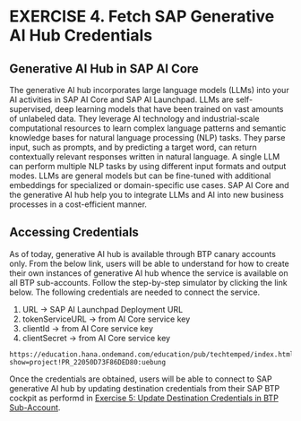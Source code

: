 # EXERCISE 4. Fetch SAP Generative AI Hub Credentials

## Generative AI Hub in SAP AI Core
The generative AI hub incorporates large language models (LLMs) into your AI activities in SAP AI Core and
SAP AI Launchpad. LLMs are self-supervised, deep learning models that have been trained on vast amounts of unlabeled data. They leverage AI technology and industrial-scale computational resources to learn complex language patterns
and semantic knowledge bases for natural language processing (NLP) tasks. They parse input, such as prompts, and by predicting a target word, can return contextually relevant responses written in natural
language. A single LLM can perform multiple NLP tasks by using different input formats and output modes. LLMs are general models but can be fine-tuned with additional embeddings for specialized or domain-specific use cases.
SAP AI Core and the generative AI hub help you to integrate LLMs and AI into new business processes in a cost-efficient manner.

## Accessing Credentials
As of today, generative AI hub is available through BTP canary accounts only. From the below link, users will be able to understand for how to create their own instances of generative AI hub whence the service is available on all BTP sub-accounts.
Follow the step-by-step simulator by clicking the link below. The following credentials are needed to connect the service.

1. URL -> SAP AI Launchpad Deployment URL
2. tokenServiceURL -> from AI Core service key
3. clientId -> from AI Core service key
4. clientSecret -> from AI Core service key

```console
https://education.hana.ondemand.com/education/pub/techtemped/index.html?show=project!PR_22050D73F86DED80:uebung
```

Once the credentials are obtained, users will be able to connect to SAP generative AI hub by updating destination credentials from their SAP BTP cockpit as performd in [Exercise 5: Update Destination Credentials in BTP Sub-Account](../ex3.5/README.md).
